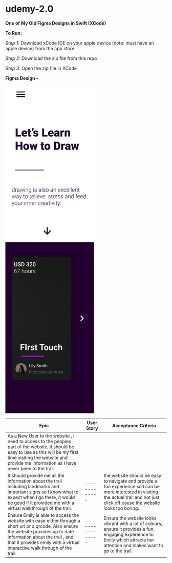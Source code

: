 # udemy-2.0
**One of My Old Figma Designs in Swift (XCode)**


**To Run:**
 
 *Step 1:* Download xCode IDE on your apple device (note: must have an apple device) from the app store
 
*Step 2:* Download the zip file from this repo

*Step 3*: Open the zip file in XCode



**Figma Design -**

![alt text](figma.png)

| Epic    | User Story  | Acceptance Criteria |
| ------------- | ------------- | ------------- |
| As a New User to the website , I need to access to the peoples part of the website, it should be easy to use as this will be my first time visiting the website and provide me information as I have never been to the trail|
It should provide me all the information about the trail including landmarks and important signs so I know what to expect when I go there, it would be good if it provided me with a virtual walkthrough of the trail. | ------------- | the website should be easy to navigate and provide a fun experience so I can be more interested in visiting the actual trail and not just click off cause the website looks too boring.|
Ensure Emily is able to access the website with ease either through a short url or a qrcode, Also ensure the website provides up to date information about the trail , and that it provides emily with a virtual interactive walk through of the trail. | ------------- | Ensure the website looks vibrant with a lot of colours, ensure it provides a fun, engaging experience to Emily which attracts her attention and makes want to go to the trail.|


